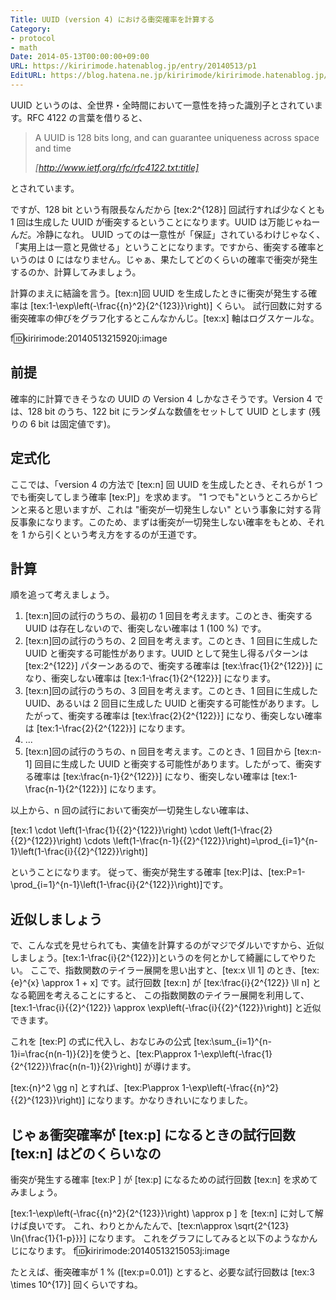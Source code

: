 ```yaml
---
Title: UUID (version 4) における衝突確率を計算する
Category:
- protocol
- math
Date: 2014-05-13T00:00:00+09:00
URL: https://kiririmode.hatenablog.jp/entry/20140513/p1
EditURL: https://blog.hatena.ne.jp/kiririmode/kiririmode.hatenablog.jp/atom/entry/8454420450078209441
---
```


UUID というのは、全世界・全時間において一意性を持った識別子とされています。RFC 4122 の言葉を借りると、

> A UUID is 128 bits long, and can guarantee uniqueness across space and time
> 
> <cite>[http://www.ietf.org/rfc/rfc4122.txt:title]</cite>

とされています。

ですが、128 bit という有限長なんだから [tex:2^{128}] 回試行すれば少なくとも 1 回は生成した UUID が衝突するということになります。UUID は万能じゃねーんだ。冷静になれ。
UUID ってのは一意性が「保証」されているわけじゃなく、「実用上は一意と見做せる」ということになります。ですから、衝突する確率というのは 0 にはなりません。じゃぁ、果たしてどのくらいの確率で衝突が発生するのか、計算してみましょう。


計算のまえに結論を言う。[tex:n]回 UUID を生成したときに衝突が発生する確率は [tex:1-\exp\left(-\frac{{n}^2}{2^{123}}\right)] くらい。
試行回数に対する衝突確率の伸びをグラフ化するとこんなかんじ。[tex:x] 軸はログスケールな。

f:id:kiririmode:20140513215920j:image

## 前提
確率的に計算できそうなの UUID の Version 4 しかなさそうです。Version 4 では、128 bit のうち、122 bit にランダムな数値をセットして UUID とします (残りの 6 bit は固定値です)。

## 定式化
ここでは、「version 4 の方法で [tex:n] 回 UUID を生成したとき、それらが 1 つでも衝突してしまう確率 [tex:P]」を求めます。
"1 つでも"というところからピンと来ると思いますが、これは "衝突が一切発生しない" という事象に対する背反事象になります。このため、まずは衝突が一切発生しない確率をもとめ、それを 1 から引くという考え方をするのが王道です。

## 計算
順を追って考えましょう。

1. [tex:n]回の試行のうちの、最初の 1 回目を考えます。このとき、衝突する UUID は存在しないので、衝突しない確率は 1 (100 %) です。
2. [tex:n]回の試行のうちの、2 回目を考えます。このとき、1 回目に生成した UUID と衝突する可能性があります。UUID として発生し得るパターンは [tex:2^{122}] パターンあるので、衝突する確率は [tex:\frac{1}{2^{122}}] になり、衝突しない確率は [tex:1-\frac{1}{2^{122}}] になります。
3. [tex:n]回の試行のうちの、3 回目を考えます。このとき、1 回目に生成した UUID、あるいは 2 回目に生成した UUID と衝突する可能性があります。したがって、衝突する確率は [tex:\frac{2}{2^{122}}] になり、衝突しない確率は [tex:1-\frac{2}{2^{122}}] になります。
4. ...
5. [tex:n]回の試行のうちの、n 回目を考えます。このとき、1 回目から [tex:n-1] 回目に生成した UUID と衝突する可能性があります。したがって、衝突する確率は [tex:\frac{n-1}{2^{122}}] になり、衝突しない確率は [tex:1-\frac{n-1}{2^{122}}] になります。

以上から、n 回の試行において衝突が一切発生しない確率は、

[tex:1 \cdot  \left(1-\frac{1}{{2}^{122}}\right) \cdot \left(1-\frac{2}{{2}^{122}}\right) \cdots \left(1-\frac{n-1}{{2}^{122}}\right)=\prod_{i=1}^{n-1}\left(1-\frac{i}{{2}^{122}}\right)]

ということになります。
従って、衝突が発生する確率 [tex:P]は、[tex:P=1-\prod_{i=1}^{n-1}\left(1-\frac{i}{2^{122}}\right)]です。

## 近似しましょう

で、こんな式を見せられても、実値を計算するのがマジでダルいですから、近似しましょう。[tex:1-\frac{i}{2^{122}}]というのを何とかして綺麗にしてやりたい。
ここで、指数関数のテイラー展開を思い出すと、[tex:x \ll 1] のとき、[tex:{e}^{x} \approx 1 + x] です。試行回数 [tex:n] が [tex:\frac{i}{2^{122}} \ll n] となる範囲を考えることにすると、
この指数関数のテイラー展開を利用して、[tex:1-\frac{i}{{2}^{122}} \approx \exp\left(-\frac{i}{{2}^{122}}\right)] と近似できます。

これを [tex:P] の式に代入し、おなじみの公式 [tex:\sum_{i=1}^{n-1}i=\frac{n(n-1)}{2}]を使うと、[tex:P\approx 1-\exp\left(-\frac{1}{2^{122}}\frac{n(n-1)}{2}\right)] が導けます。

[tex:{n}^2 \gg n] とすれば、[tex:P\approx 1-\exp\left(-\frac{{n}^2}{{2}^{123}}\right)]
になります。かなりきれいになりました。

## じゃぁ衝突確率が [tex:p] になるときの試行回数 [tex:n] はどのくらいなの

衝突が発生する確率 [tex:P ] が [tex:p] になるための試行回数 [tex:n] を求めてみましょう。

[tex:1-\exp\left(-\frac{{n}^2}{2^{123}}\right) \approx p ] を [tex:n] に対して解けば良いです。
これ、わりとかんたんで、[tex:n\approx \sqrt{2^{123} \ln{\frac{1}{1-p}}}] になります。
これをグラフにしてみると以下のようなかんじになります。
f:id:kiririmode:20140513215053j:image

たとえば、衝突確率が 1 % ([tex:p=0.01]) とすると、必要な試行回数は [tex:3 \times 10^{17}] 回くらいですね。
